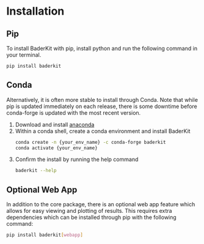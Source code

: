 # Installation

## Pip

To install BaderKit with pip, install python and run the following command in
your terminal.

```bash
pip install baderkit
```

## Conda

Alternatively, it is often more stable to install through Conda. Note that while 
pip is updated immediately on each release, there is some downtime before 
conda-forge is updated with the most recent version.

1. Download and install [anaconda](https://www.anaconda.com/download)
2. Within a conda shell, create a conda environment and install BaderKit
   ```bash
   conda create -n {your_env_name} -c conda-forge baderkit
   conda activate {your_env_name}
   ```
3. Confirm the install by running the help command
   ```bash
   baderkit --help
   ```

## Optional Web App

In addition to the core package, there is an optional web app feature which allows
for easy viewing and plotting of results. This requires extra dependencies which
can be installed through pip with the following command:
```bash
pip install baderkit[webapp]
```

